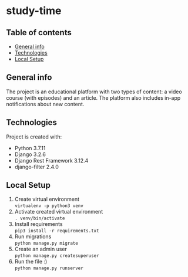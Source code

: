 # study-time

## Table of contents
* [General info](#general-info)
* [Technologies](#technologies)
* [Local Setup](#local-setup)

## General info
The project is an educational platform with two types of content: a video course (with episodes) and an article. The platform also includes in-app notifications about new content.
	
## Technologies
Project is created with:
* Python 3.7.11
* Django 3.2.6
* Django Rest Framework 3.12.4
* django-filter 2.4.0
	
## Local Setup
1) Create virtual environment  
`virtualenv -p python3 venv`  
2) Activate created virtual environment  
`. venv/bin/activate`
3) Install requirements  
`pip3 install -r requirements.txt`
4) Run migrations  
`python manage.py migrate`
5) Create an admin user  
`python manage.py createsuperuser`
6) Run the file :)  
`python manage.py runserver`
